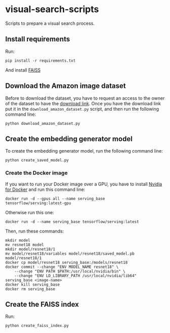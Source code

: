 # visual-search-scripts
Scripts to prepare a visual search process.

## Install requirements
Run:
```
pip install -r requirements.txt
```

And install [FAISS](https://github.com/facebookresearch/faiss)

## Download the Amazon image dataset
Before to download the dataset, you have to request an access to the owner of the dataset to have the [download link](http://jmcauley.ucsd.edu/data/amazon/). Once you have the download link put it in the `download_amazon_dataset.py` script, and then run the following command line:
```
python download_amazon_dataset.py
```

## Create the embedding generator model
To create the embedding generator model, run the following command line:
```
python create_saved_model.py
```

### Create the Docker image
If you want to run your Docker image over a GPU, you have to install [Nvidia for Docker](https://github.com/NVIDIA/nvidia-docker) and run this command line:
```
docker run -d --gpus all --name serving_base tensorflow/serving:latest-gpu
```

Otherwise run this one:
```
docker run -d --name serving_base tensorflow/serving:latest
```

Then, run these commands:
```
mkdir model
mv resnet18 model
mkdir model/resnet18/1
mv model/resnet18/variables model/resnet18/saved_model.pb model/resnet18/1
docker cp model/resnet18 serving_base:/models/resnet18
docker commit --change "ENV MODEL_NAME resnet18" \
    --change "ENV PATH $PATH:/usr/local/nvidia/bin" \ 
    --change "ENV LD_LIBRARY_PATH /usr/local/nvidia/lib64" serving_base <image-name>
docker kill serving_base
docker rm serving_base
```

## Create the FAISS index
Run:
```
python create_faiss_index.py
```
